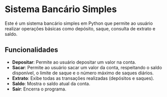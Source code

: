 # Sistema Bancário Simples

Este é um sistema bancário simples em Python que permite ao usuário realizar operações básicas como depósito, saque, consulta de extrato e saldo.

## Funcionalidades

- **Depositar**: Permite ao usuário depositar um valor na conta.
- **Sacar**: Permite ao usuário sacar um valor da conta, respeitando o saldo disponível, o limite de saque e o número máximo de saques diários.
- **Extrato**: Exibe todas as transações realizadas (depósitos e saques).
- **Saldo**: Mostra o saldo atual da conta.
- **Sair**: Encerra o programa.
